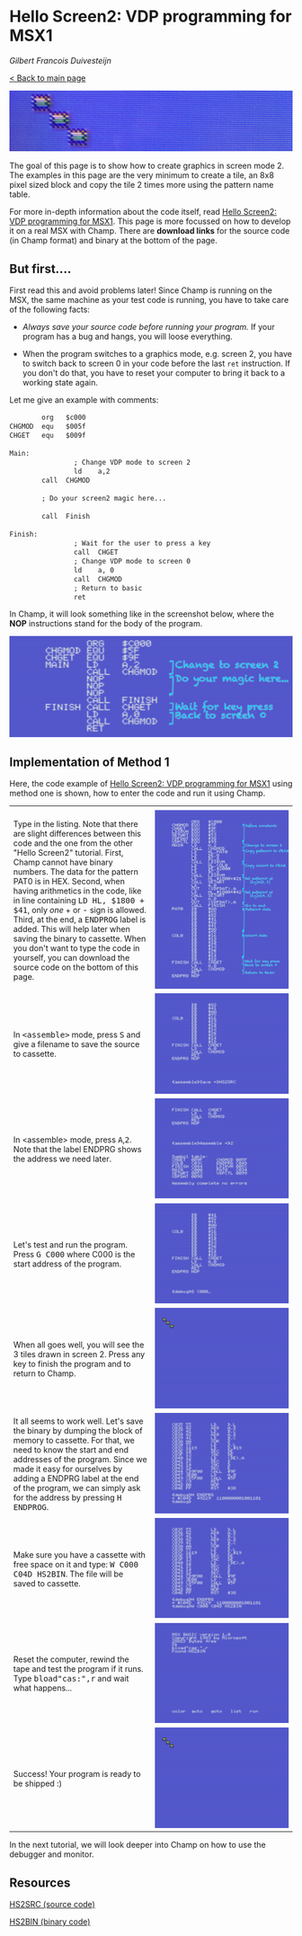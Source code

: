 # Hello Screen2: VDP programming for MSX1

_Gilbert Francois Duivesteijn_

[< Back to main page](index.html)

![](04_helloscreen2_title.jpg)

The goal of this page is to show how to create graphics in screen mode 2. The examples in this page are the very minimum to create a tile, an 8x8 pixel sized block and copy the tile 2 times more using the pattern name table.

For more in-depth information about the code itself, read [Hello Screen2: VDP programming for MSX1](04_helloscreen2.html). This page is more focussed on how to develop it on a real MSX with Champ. There are **download links** for the source code (in Champ format) and binary at the bottom of the page.

## But first....

First read this and avoid problems later! Since Champ is running on the MSX, the same machine as your test code is running, you  have to take care of the following facts:

- *Always save your source code before running your program.* If your program has a bug and hangs, you will loose everything.

- When the program switches to a graphics mode, e.g. screen 2, you have to switch back to screen 0 in your code before the last `ret` instruction. If you don't do that, you have to reset your computer to bring it back to a working state again.

Let me give an example with comments: 

```assembly
        org   $c000
CHGMOD  equ   $005f
CHGET   equ   $009f

Main:
				; Change VDP mode to screen 2
				ld    a,2
        call  CHGMOD
        
        ; Do your screen2 magic here...
        
        call  Finish

Finish:
				; Wait for the user to press a key
				call  CHGET
				; Change VDP mode to screen 0
				ld    a, 0
				call  CHGMOD
				; Return to basic
				ret
```



In Champ, it will look something like in the screenshot below, where the **NOP** instructions stand for the body of the program.

![champ](04_helloscreen2_champ0002.png)


## Implementation of Method 1

Here, the code example of [Hello Screen2: VDP programming for MSX1](04_helloscreen2.html) using method one is shown, how to enter the code and run it using Champ.

<table>
    <tr>
        <td style="width: 50%;"></td>
        <td style="width: 50%;"></td>
    </tr>
    <tr>
        <td>Type in the listing. Note that there are slight differences between this code and the one from the other "Hello Screen2" tutorial. First, Champ cannot have binary numbers. The data for the pattern PAT0 is in HEX. Second, when having arithmetics in the code, like in line containing <tt>LD HL, $1800 + $41</tt>, only <i>one</i> + or - sign is allowed. Third, at the end, a <tt>ENDPROG</tt> label is added. This will help later when saving the binary to cassette. When you don't want to type the code in yourself, you can download the source code on the bottom of this page.</td>
        <td><img src="04_helloscreen2_champ0002a.png"></td>
    </tr>
    <tr>
        <td>In <tt>&lt;assemble&gt;</tt> mode, press <tt>S</tt> and give a filename to save the source to cassette.</td>
        <td><img src="04_helloscreen2_champ0004.png"></td>
    </tr>
    <tr>
        <td>In &lt;assemble&gt; mode, press <tt>A</tt>,<tt>2</tt>. Note that the label ENDPRG shows the address we need later.</td>
        <td><img src="04_helloscreen2_champ0005.png"></td>
    </tr>
    <tr>
        <td>Let's test and run the program. Press <tt>G C000</tt> where C000 is the start address of the program.</td>
        <td><img src="04_helloscreen2_champ0006.png"></td>
    </tr>
    <tr>
        <td>When all goes well, you will see the 3 tiles drawn in screen 2. Press any key to finish the program and to return to Champ.</td>
        <td><img src="04_helloscreen2_champ0007.png"></td>
    </tr>
    <tr>
        <td>It all seems to work well. Let's save the binary by dumping the block of memory to cassette. For that, we need to know the start and end addresses of the program. Since we made it easy for ourselves by adding a ENDPRG label at the end of the program, we can simply ask for the address by pressing <tt>H ENDPROG</tt>. </td>
        <td><img src="04_helloscreen2_champ0008.png"></td>
    </tr>
    <tr>
        <td>Make sure you have a cassette with free space on it and type: <tt>W C000 C04D HS2BIN</tt>. The file will be saved to cassette.</td>
        <td><img src="04_helloscreen2_champ0009.png"></td>
    </tr>
    <tr>
        <td>Reset the computer, rewind the tape and test the program if it runs. Type <tt>bload"cas:",r</tt> and wait what happens...</td>
        <td><img src="04_helloscreen2_champ0010.png"></td>
    </tr>
    <tr>
        <td>Success! Your program is ready to be shipped :)</td>
        <td><img src="04_helloscreen2_champ0007.png"></td>
    </tr>
</table>

In the next tutorial, we will look deeper into Champ on how to use the debugger and monitor.

## Resources

[HS2SRC (source code)](04_helloscreen2_src.wav)

[HS2BIN (binary code)](04_helloscreen2_bin.wav)